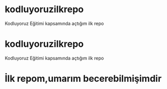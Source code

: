 # kodluyoruzilkrepo
Kodluyoruz Eğitimi kapsamında açtığım ilk repo
# kodluyoruzilkrepo
Kodluyoruz Eğitimi kapsamında açtığım ilk repo

<!DOCTYPE html>
<html lang="en">
<head>
    <meta charset="UTF-8">
    <meta http-equiv="X-UA-Compatible" content="IE=edge">
    <meta name="viewport" content="width=device-width, initial-scale=1.0">
    <title>Hamza Gözcü</title>
</head>
<body>
    <h1>İlk repom,umarım becerebilmişimdir </h1>
</body>
</html> 
